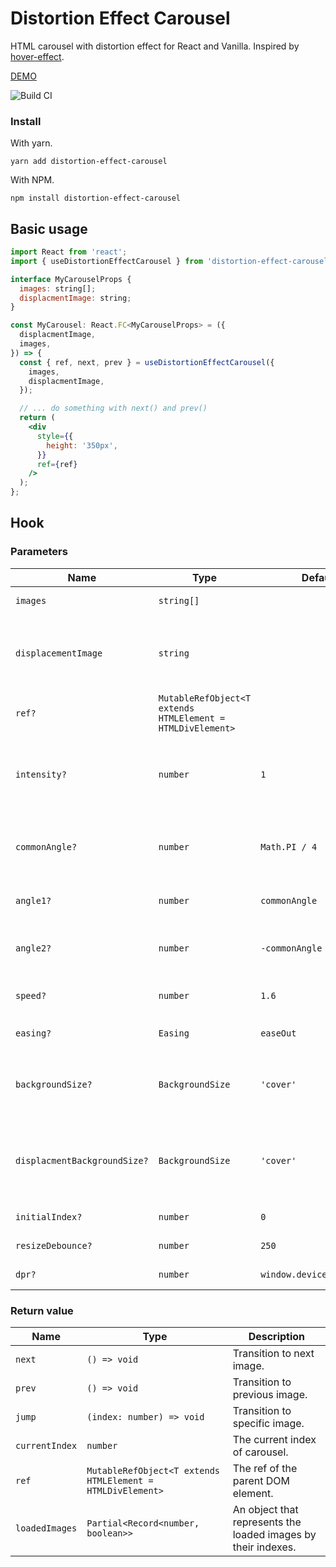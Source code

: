 # Distortion Effect Carousel

HTML carousel with distortion effect for React and Vanilla.
Inspired by [hover-effect](https://github.com/robin-dela/hover-effect).

[DEMO](https://shasaf1986.github.io/distortion-effect-carousel)

![Build CI](https://github.com/shasaf1986/distortion-effect-carousel/workflows/Build%20CI/badge.svg)

### Install

With yarn.

```
yarn add distortion-effect-carousel
```

With NPM.

```
npm install distortion-effect-carousel
```

## Basic usage

```jsx
import React from 'react';
import { useDistortionEffectCarousel } from 'distortion-effect-carousel';

interface MyCarouselProps {
  images: string[];
  displacmentImage: string;
}

const MyCarousel: React.FC<MyCarouselProps> = ({
  displacmentImage,
  images,
}) => {
  const { ref, next, prev } = useDistortionEffectCarousel({
    images,
    displacmentImage,
  });

  // ... do something with next() and prev()
  return (
    <div
      style={{
        height: '350px',
      }}
      ref={ref}
    />
  );
};
```

## Hook

### Parameters

| Name                         | Type                                                       | Default                   | Description                                                                                        |
| ---------------------------- | ---------------------------------------------------------- | ------------------------- | -------------------------------------------------------------------------------------------------- |
| `images`                     | `string[]`                                                 |                           | Array of image sources                                                                             |
| `displacementImage`          | `string`                                                   |                           | The source of `displacementImage` used to do the transition between two images.                    |
| `ref?`                       | `MutableRefObject<T extends HTMLElement = HTMLDivElement>` |                           | The ref of the parent DOM element                                                                  |
| `intensity?`                 | `number`                                                   | `1`                       | Used to determine the intensity of the distortion effect. 0 is no effect and 1 is full distortion. |
| `commonAngle?`               | `number`                                                   | `Math.PI / 4`             | Angle of the distortion effect in Radians. Defaults to Pi / 4 (45 degrees).                        |
| `angle1?`                    | `number`                                                   | `commonAngle`             | Overrides the distortion angle for the first image.                                                |
| `angle2?`                    | `number`                                                   | `-commonAngle * 3`        | Overrides the distortion angle for the second image.                                               |
| `speed?`                     | `number`                                                   | `1.6`                     | Speed of the animation (in seconds).                                                               |
| `easing?`                    | `Easing`                                                   | `easeOut`                 | `'easeIn' \| 'easeOut' \| 'easeInOut'`                                                             |
| `backgroundSize?`            | `BackgroundSize`                                           | `'cover'`                 | The background size of images, `'contain' \| 'cover' \| 'repeat' \| 'stretch'`                     |
| `displacmentBackgroundSize?` | `BackgroundSize`                                           | `'cover'`                 | The background size of displacement image, `'contain' \| 'cover' \| 'repeat' \| 'stretch'`         |
| `initialIndex?`              | `number`                                                   | `0`                       | The index of first image to display                                                                |
| `resizeDebounce?`            | `number`                                                   | `250`                     | Resize debounce in ms                                                                              |
| `dpr?`                       | `number`                                                   | `window.devicePixelRatio` | The pixel ratio of the canvas                                                                      |

### Return value

| Name           | Type                                                       | Description                                                   |
| -------------- | ---------------------------------------------------------- | ------------------------------------------------------------- |
| `next`         | `() => void`                                               | Transition to next image.                                     |
| `prev`         | `() => void`                                               | Transition to previous image.                                 |
| `jump`         | `(index: number) => void`                                  | Transition to specific image.                                 |
| `currentIndex` | `number`                                                   | The current index of carousel.                                |
| `ref`          | `MutableRefObject<T extends HTMLElement = HTMLDivElement>` | The ref of the parent DOM element.                            |
| `loadedImages` | `Partial<Record<number, boolean>>`                         | An object that represents the loaded images by their indexes. |
